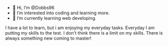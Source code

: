 - 👋 Hi, I’m @Dobbs96
- 👀 I’m interested into coding and learning more.
- 🌱 I’m currently learning web developing. 

I have a lot to learn, but i am enjoying my everyday tasks. Everyday I am putting my skills to the test. I don't think there is a limit on my skills. There is always something new coming to master!


<!---
Dobbs96/Dobbs96 is a ✨ special ✨ repository because its `README.md` (this file) appears on your GitHub profile.
You can click the Preview link to take a look at your changes.
--->
